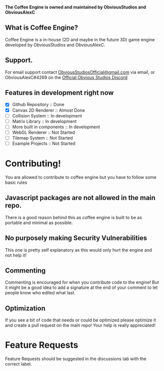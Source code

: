 
**The Coffee Engine is owned and maintained by ObviousStudios and ObviousAlexC**

## What is Coffee Engine?
Coffee Engine is a in-house (2D and maybe in the future 3D) game engine developed by ObviousStudios and ObviousAlexC.

## Support.
For email support contact ObviousStudiosOfficial@gmail.com via email,
or ObviousAlexC#4269 on the [Official Obvious Studios Discord](https://discord.com/invite/WSRbDkqqqe)

## Features in development right now
 - [x] Github Repository :: Done
 - [x] Canvas 2D Renderer :: Almost Done
 - [ ] Collision System :: In development
 - [ ] Matrix Library :: In development
 - [ ] More built in components :: In development
 - [ ] WebGL Renderer :: Not Started
 - [ ] Tilemap System :: Not Started
 - [ ] Example Projects :: Not Started

# Contributing!
You are allowed to contribute to coffee engine but you have to follow some basic rules
## Javascript packages are not allowed in the main repo.
There is a good reason behind this as coffee engine is built to be as portable and minimal as possible.
## No purposely making Security Vulnerabilities
This one is pretty self explanatory as this would only hurt the engine and not help it!
## Commenting
Commenting is encouraged for when you contribute code to the engine! But it might be a good idea to add a signature at the end of your comment to let people know who edited what last.
## Optimization
If you see a bit of code that needs or could be optimized please optimize it and create a pull request on the main repo! Your help is really appreciated!

# Feature Requests
Feature Requests should be suggested in the discussions tab with the correct label.
